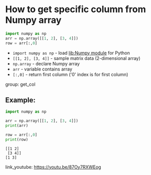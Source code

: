 # How to get specific column from Numpy array

```python
import numpy as np
arr = np.array([[1, 2], [3, 4]])
row = arr[:,0]
```

- `import numpy as np` - load [lib:Numpy module](/python-numpy/how-to-install-python-numpy-lib) for Python
- `[[1, 2], [3, 4]]` - sample matrix data (2-dimensional array)
- `np.array` - declare Numpy array
- `arr` - variable contains array
- `[:,0]` - return first column ('0' index is for first column)

group: get_col

## Example: 
```python
import numpy as np

arr = np.array([[1, 2], [3, 4]])
print(arr)

row = arr[:,0]
print(row)
```
```
[[1 2]
 [3 4]]
[1 3]

```

link_youtube: https://youtu.be/87Oy7RXWEog
